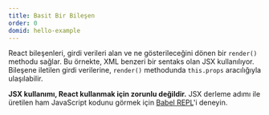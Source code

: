 ```yaml
---
title: Basit Bir Bileşen
order: 0
domid: hello-example
---
```


React bileşenleri, girdi verileri alan ve ne gösterileceğini dönen bir `render()` methodu sağlar. Bu örnekte, XML benzeri bir sentaks olan JSX kullanılıyor. Bileşene iletilen girdi verilerine, `render()` methodunda `this.props` aracılığıyla ulaşılabilir.

**JSX kullanımı, React kullanmak için zorunlu değildir.** JSX derleme adımı ile üretilen ham JavaScript kodunu görmek için [Babel REPL](babel://es5-syntax-example)'i deneyin.